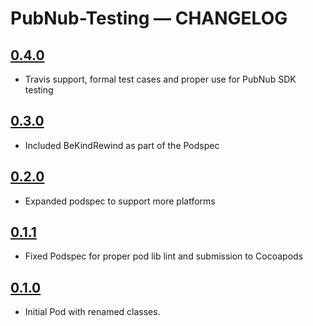 # PubNub-Testing — CHANGELOG

## [0.4.0](https://github.com/pubnub/PubNub-Testing/releases/tag/0.4.0)

* Travis support, formal test cases and proper use for PubNub SDK testing

## [0.3.0](https://github.com/pubnub/PubNub-Testing/releases/tag/0.3.0)

* Included BeKindRewind as part of the Podspec

## [0.2.0](https://github.com/pubnub/PubNub-Testing/releases/tag/0.2.0)

* Expanded podspec to support more platforms

## [0.1.1](https://github.com/pubnub/PubNub-Testing/releases/tag/0.1.1)

* Fixed Podspec for proper pod lib lint and submission to Cocoapods

## [0.1.0](https://github.com/pubnub/PubNub-Testing/releases/tag/0.1.0)

* Initial Pod with renamed classes.
